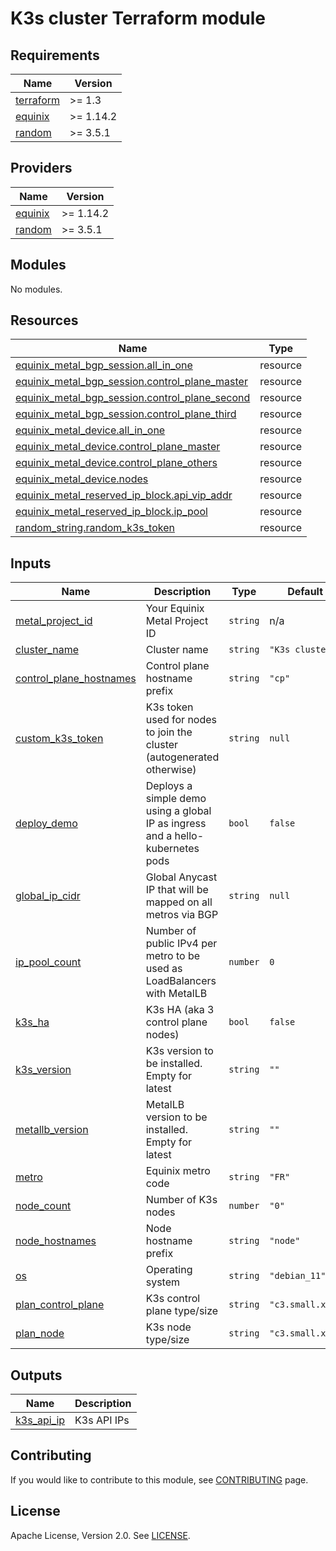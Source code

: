 # K3s cluster Terraform module

<!-- TEMPLATE: The following block has been generated by terraform-docs util: https://github.com/terraform-docs/terraform-docs -->
<!-- BEGIN_TF_DOCS -->
## Requirements

| Name | Version |
|------|---------|
| <a name="requirement_terraform"></a> [terraform](#requirement\_terraform) | >= 1.3 |
| <a name="requirement_equinix"></a> [equinix](#requirement\_equinix) | >= 1.14.2 |
| <a name="requirement_random"></a> [random](#requirement\_random) | >= 3.5.1 |

## Providers

| Name | Version |
|------|---------|
| <a name="provider_equinix"></a> [equinix](#provider\_equinix) | >= 1.14.2 |
| <a name="provider_random"></a> [random](#provider\_random) | >= 3.5.1 |

## Modules

No modules.

## Resources

| Name | Type |
|------|------|
| [equinix_metal_bgp_session.all_in_one](https://registry.terraform.io/providers/equinix/equinix/latest/docs/resources/metal_bgp_session) | resource |
| [equinix_metal_bgp_session.control_plane_master](https://registry.terraform.io/providers/equinix/equinix/latest/docs/resources/metal_bgp_session) | resource |
| [equinix_metal_bgp_session.control_plane_second](https://registry.terraform.io/providers/equinix/equinix/latest/docs/resources/metal_bgp_session) | resource |
| [equinix_metal_bgp_session.control_plane_third](https://registry.terraform.io/providers/equinix/equinix/latest/docs/resources/metal_bgp_session) | resource |
| [equinix_metal_device.all_in_one](https://registry.terraform.io/providers/equinix/equinix/latest/docs/resources/metal_device) | resource |
| [equinix_metal_device.control_plane_master](https://registry.terraform.io/providers/equinix/equinix/latest/docs/resources/metal_device) | resource |
| [equinix_metal_device.control_plane_others](https://registry.terraform.io/providers/equinix/equinix/latest/docs/resources/metal_device) | resource |
| [equinix_metal_device.nodes](https://registry.terraform.io/providers/equinix/equinix/latest/docs/resources/metal_device) | resource |
| [equinix_metal_reserved_ip_block.api_vip_addr](https://registry.terraform.io/providers/equinix/equinix/latest/docs/resources/metal_reserved_ip_block) | resource |
| [equinix_metal_reserved_ip_block.ip_pool](https://registry.terraform.io/providers/equinix/equinix/latest/docs/resources/metal_reserved_ip_block) | resource |
| [random_string.random_k3s_token](https://registry.terraform.io/providers/hashicorp/random/latest/docs/resources/string) | resource |

## Inputs

| Name | Description | Type | Default | Required |
|------|-------------|------|---------|:--------:|
| <a name="input_metal_project_id"></a> [metal\_project\_id](#input\_metal\_project\_id) | Your Equinix Metal Project ID | `string` | n/a | yes |
| <a name="input_cluster_name"></a> [cluster\_name](#input\_cluster\_name) | Cluster name | `string` | `"K3s cluster"` | no |
| <a name="input_control_plane_hostnames"></a> [control\_plane\_hostnames](#input\_control\_plane\_hostnames) | Control plane hostname prefix | `string` | `"cp"` | no |
| <a name="input_custom_k3s_token"></a> [custom\_k3s\_token](#input\_custom\_k3s\_token) | K3s token used for nodes to join the cluster (autogenerated otherwise) | `string` | `null` | no |
| <a name="input_deploy_demo"></a> [deploy\_demo](#input\_deploy\_demo) | Deploys a simple demo using a global IP as ingress and a hello-kubernetes pods | `bool` | `false` | no |
| <a name="input_global_ip_cidr"></a> [global\_ip\_cidr](#input\_global\_ip\_cidr) | Global Anycast IP that will be mapped on all metros via BGP | `string` | `null` | no |
| <a name="input_ip_pool_count"></a> [ip\_pool\_count](#input\_ip\_pool\_count) | Number of public IPv4 per metro to be used as LoadBalancers with MetalLB | `number` | `0` | no |
| <a name="input_k3s_ha"></a> [k3s\_ha](#input\_k3s\_ha) | K3s HA (aka 3 control plane nodes) | `bool` | `false` | no |
| <a name="input_k3s_version"></a> [k3s\_version](#input\_k3s\_version) | K3s version to be installed. Empty for latest | `string` | `""` | no |
| <a name="input_metallb_version"></a> [metallb\_version](#input\_metallb\_version) | MetalLB version to be installed. Empty for latest | `string` | `""` | no |
| <a name="input_metro"></a> [metro](#input\_metro) | Equinix metro code | `string` | `"FR"` | no |
| <a name="input_node_count"></a> [node\_count](#input\_node\_count) | Number of K3s nodes | `number` | `"0"` | no |
| <a name="input_node_hostnames"></a> [node\_hostnames](#input\_node\_hostnames) | Node hostname prefix | `string` | `"node"` | no |
| <a name="input_os"></a> [os](#input\_os) | Operating system | `string` | `"debian_11"` | no |
| <a name="input_plan_control_plane"></a> [plan\_control\_plane](#input\_plan\_control\_plane) | K3s control plane type/size | `string` | `"c3.small.x86"` | no |
| <a name="input_plan_node"></a> [plan\_node](#input\_plan\_node) | K3s node type/size | `string` | `"c3.small.x86"` | no |

## Outputs

| Name | Description |
|------|-------------|
| <a name="output_k3s_api_ip"></a> [k3s\_api\_ip](#output\_k3s\_api\_ip) | K3s API IPs |
<!-- END_TF_DOCS -->

## Contributing

If you would like to contribute to this module, see [CONTRIBUTING](CONTRIBUTING.md) page.

## License

Apache License, Version 2.0. See [LICENSE](LICENSE).

